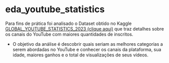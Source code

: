 # eda_youtube_statistics
Para fins de prática foi analisado o Dataset obtido no Kaggle [GLOBAL_YOUTUBE_STATISTICS_2023 (clique aqui)](https://www.kaggle.com/datasets/nelgiriyewithana/global-youtube-statistics-2023) que traz detalhes sobre os canais do YouTube com maiores quantidades de inscritos.
* O objetivo da análise é descobrir quais seriam as melhores categorias a serem abordadas no YouTube e conhecer os canais da plataforma, sua idade, maiores ganhos e o total de visualizações de seus vídeos.
